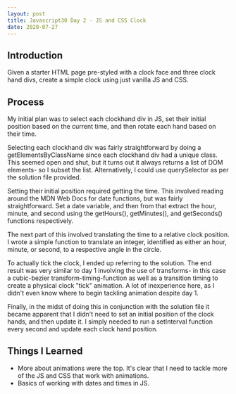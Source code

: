```yaml
---
layout: post
title: Javascript30 Day 2 - JS and CSS Clock
date: 2020-07-27
---
```


## Introduction

Given a starter HTML page pre-styled with a clock face and three clock hand divs, create a simple clock using just vanilla JS and CSS.

## Process

My initial plan was to select each clockhand div in JS, set their initial position based on the current time, and then rotate each hand based on their time.

Selecting each clockhand div was fairly straightforward by doing a getElementsByClassName since each clockhand div had a unique class. This seemed open and shut, but it turns out it always returns a list of DOM elements- so I subset the list. Alternatively, I could use querySelector as per the solution file provided.

Setting their initial position required getting the time. This involved reading around the MDN Web Docs for date functions, but was fairly straightforward. Set a date variable, and then from that extract the hour, minute, and second using the getHours(), getMinutes(), and getSeconds() functions respectively.

The next part of this involved translating the time to a relative clock position. I wrote a simple function to translate an integer, identified as either an hour, minute, or second, to a respective angle in the circle. 

To actually tick the clock, I ended up referring to the solution. The end result was very similar to day 1 involving the use of transforms- in this case a cubic-bezier transform-timing-function as well as a transition timing to create a physical clock "tick" animation. A lot of inexperience here, as I didn't even know where to begin tackling animation despite day 1.

Finally, in the midst of doing this in conjunction with the solution file it became apparent that I didn't need to set an initial position of the clock hands, and then update it. I simply needed to run a setInterval function every second and update each clock hand position.

## Things I Learned

- More about animations were the top. It's clear that I need to tackle more of the JS and CSS that work with animations.
- Basics of working with dates and times in JS.